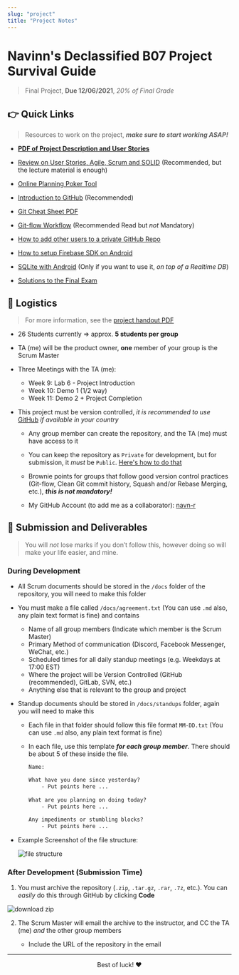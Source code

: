 ```yaml
---
slug: "project"
title: "Project Notes"
---
```


# Navinn's Declassified B07 Project Survival Guide

> Final Project, **Due 12/06/2021**, *20% of Final Grade*



## 👉 Quick Links

> Resources to work on the project, **_make sure to start working ASAP!_**

- **[PDF of Project Description and User Stories](https://navn.me/notes/CSCB07/B07_UserStories.pdf)**

- [Review on User Stories, Agile, Scrum and SOLID](https://navn.me/notes/CSCC01/final-review/) (Recommended, but the lecture material is enough)

- [Online Planning Poker Tool](https://www.votingpoker.com/)

- [Introduction to GitHub](https://lab.github.com/githubtraining/introduction-to-github) (Recommended)

- [Git Cheat Sheet PDF](https://education.github.com/git-cheat-sheet-education.pdf)

- [Git-flow Workflow](https://www.atlassian.com/git/tutorials/comparing-workflows/gitflow-workflow) (Recommended Read but *not* Mandatory)

- [How to add other users to a private GitHub Repo](https://docs.github.com/en/account-and-profile/setting-up-and-managing-your-github-user-account/managing-access-to-your-personal-repositories/inviting-collaborators-to-a-personal-repository)

- [How to setup Firebase SDK on Android](https://firebase.google.com/docs/android/setup)

- [SQLite with Android](https://developer.android.com/training/data-storage/room) (Only if you want to use it, *on top of a Realtime DB*)

- [Solutions to the Final Exam](http://private.navn.me/b07)



## 🚀 Logistics

> For more information, see the [project handout PDF](https://q.utoronto.ca/courses/226213/assignments/741736?module_item_id=3137904)

- 26 Students currently $\Rightarrow$ approx. **5 students per group**

- TA (me) will be the product owner, **one** member of your group is the Scrum Master

- Three Meetings with the TA (me):
	- Week 9: Lab 6 - Project Introduction
	- Week 10: Demo 1 (1/2 way)
	- Week 11: Demo 2 + Project Completion 

- This project must be version controlled, *it is recommended to use* [GitHub](https://github.com/) *if available in your country*
  - Any group member can create the repository, and the TA (me) must have access to it
  - You can keep the repository as `Private` for development, but for submission, it *must* be `Public`. [Here's how to do that](https://docs.github.com/en/repositories/managing-your-repositorys-settings-and-features/managing-repository-settings/setting-repository-visibility#changing-a-repositorys-visibility)
  
  - Brownie points for groups that follow good version control practices (Git-flow, Clean Git commit history, Squash and/or Rebase Merging, etc.), **_this is not mandatory!_**
  
  - My GitHub Account (to add me as a collaborator): [navn-r](https://github.com/navn-r)
  
  
  

## 🎉 Submission and Deliverables

> You will *not* lose marks if you don’t follow this, however doing so will make your life easier, and mine.

### During Development

- All Scrum documents should be stored in the `/docs` folder of the repository, you will need to make this folder

- You must make a  file called `/docs/agreement.txt` (You can use `.md` also, any plain text format is fine) and contains

  - Name of all group members (Indicate which member is the Scrum Master)
  - Primary Method of communication (Discord, Facebook Messenger, WeChat, etc.)
  - Scheduled times for all daily standup meetings (e.g. Weekdays at 17:00 EST)
  - Where the project will be Version Controlled (GitHub (recommended), GitLab, SVN, etc.)
  - Anything else that is relevant to the group and project

- Standup documents should be stored in `/docs/standups` folder, again you will need to make this

  - Each file in that folder should follow this file format `MM-DD.txt` (You can use `.md` also, any plain text format is fine)

  - In each file, use this template **_for each group member_**. There should be about 5 of these inside the file.

    ```txt
    Name: 
    
    What have you done since yesterday?
    	- Put points here ...
     
    What are you planning on doing today?
    	- Put points here ...
    	
    Any impediments or stumbling blocks?
    	- Put points here ...
    ```

- Example Screenshot of the file structure:

  ![file structure](https://i2.paste.pics/26ca0c5ae3b70fc23951f23760e4d760.png?trs=b9329da230af2fe743f97c4cf2728bfde240bee22a8cc2b0ed632ff19f895202)

  

### After Development (Submission Time)

1. You must archive the repository (`.zip`, `.tar.gz`, `.rar`, `.7z`, etc.). You can *easily* do this through GitHub by clicking **Code**

![download zip](https://i2.paste.pics/66c55ba6a2d72ec756f020e1190e7716.png)

2. The Scrum Master will email the archive to the instructor, and CC the TA (me) *and* the other group members 

	- Include the URL of the repository in the email



---

<div align="center">Best of luck! ❤️</div>

